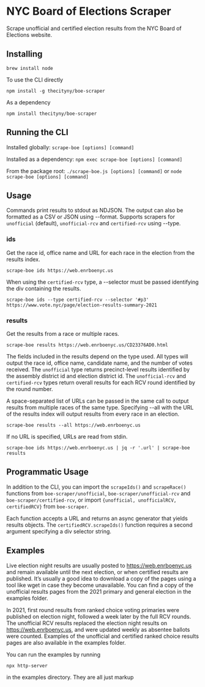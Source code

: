 # NYC Board of Elections Scraper

Scrape unofficial and certified election results from the NYC Board of Elections website.

## Installing

```
brew install node
````

To use the CLI directly
```
npm install -g thecityny/boe-scraper
````

As a dependency
```
npm install thecityny/boe-scraper
```

## Running the CLI

Installed globally: `scrape-boe [options] [command]`

Installed as a dependency: `npm exec scrape-boe [options] [command]`

From the package root: `./scrape-boe.js [options] [command]` or `node scrape-boe [options] [command]`

## Usage

Commands print results to stdout as NDJSON. The output can also be formatted as a CSV or JSON using --format. Supports scrapers for `unofficial` (default), `unofficial-rcv` and `certified-rcv` using --type.

### ids

Get the race id, office name and URL for each race in the election from the results index.

```
scrape-boe ids https://web.enrboenyc.us
```

When using the `certified-rcv` type, a --selector must be passed identifying the div containing the results.

```
scrape-boe ids --type certified-rcv --selector '#p3' https://www.vote.nyc/page/election-results-summary-2021
```

### results

Get the results from a race or multiple races.

```
scrape-boe results https://web.enrboenyc.us/CD23376AD0.html
```

The fields included in the results depend on the type used. All types will output the race id, office name, candidate name, and the number of votes received. The `unofficial` type returns precinct-level results identified by the assembly district id and election district id. The `unofficial-rcv` and `certified-rcv` types return overall results for each RCV round identified by the round number.

A space-separated list of URLs can be passed in the same call to output results from multiple races of the same type. Specifying --all with the URL of the results index will output results from every race in an election.

```
scrape-boe results --all https://web.enrboenyc.us
```

If no URL is specified, URLs are read from stdin.

```
scrape-boe ids https://web.enrboenyc.us | jq -r '.url' | scrape-boe results
```

## Programmatic Usage

In addition to the CLI, you can import the `scrapeIds()` and `scrapeRace()` functions from `boe-scraper/unofficial`, `boe-scraper/unofficial-rcv` and `boe-scraper/certified-rcv`, or import `{unofficial, unofficialRCV, certifiedRCV}` from `boe-scraper`. 

Each function accepts a URL and returns an async generator that yields results objects. The `certifiedRCV.scrapeIds()` function requires a second argument specifying a div selector string.

## Examples

Live election night results are usually posted to https://web.enrboenyc.us and remain available until the next election, or when certified results are published. It’s usually a good idea to download a copy of the pages using a tool like wget in case they become unavailable. You can find a copy of the unofficial results pages from the 2021 primary and general election in the examples folder.

In 2021, first round results from ranked choice voting primaries were published on election night, followed a week later by the full RCV rounds. The unofficial RCV results replaced the election night results on https://web.enrboenyc.us, and were updated weekly as absentee ballots were counted. Examples of the unofficial and certified ranked choice results pages are also available in the examples folder.

You can run the examples by running

```
npx http-server
```
in the examples directory. They are all just markup

